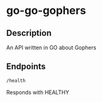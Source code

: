 # go-go-gophers

## Description
An API written in GO about Gophers

## Endpoints
``` markdown
/health
```

Responds with HEALTHY
